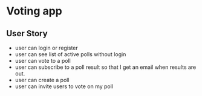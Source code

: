 # Voting app

## User Story

- user can login or register
- user can see list of active polls without login
- user can vote to a poll
- user can subscribe to a poll result so that I get an email when results are out.
- user can create a poll
- user can invite users to vote on my poll
